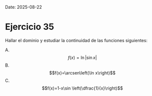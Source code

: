 Date: 2025-08-22

# Ejercicio 35


Hallar el dominio y estudiar la continuidad de las funciones siguientes:

A.  $$f(x)=\ln|\sin  x|$$
B.  $$f(x)=\arcsen\left(\ln x\right)$$
C.  $$f(x)=1-x\sin \left(\dfrac{1}{x}\right)$$
